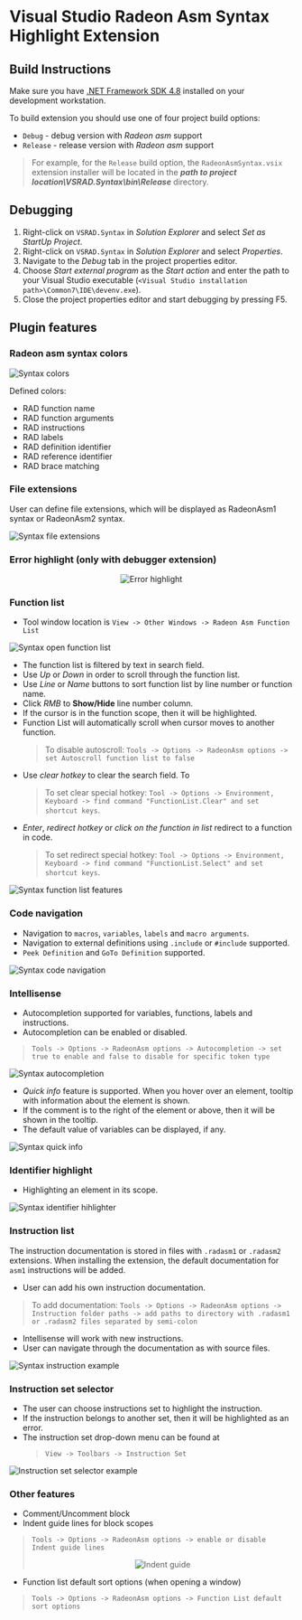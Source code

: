 # Visual Studio Radeon Asm Syntax Highlight Extension

## Build Instructions

Make sure you have [.NET Framework SDK 4.8](https://dotnet.microsoft.com/download/visual-studio-sdks) installed on your development workstation.

To build extension you should use one of four project build options:
* `Debug` - debug version with *Radeon asm* support
* `Release` - release version with *Radeon asm* support

> For example, for the `Release` build option, the `RadeonAsmSyntax.vsix` extension installer will be located in the ***path to project location\VSRAD.Syntax\bin\Release*** directory.

## Debugging

1. Right-click on `VSRAD.Syntax` in *Solution Explorer* and select *Set as StartUp Project*.
2. Right-click on `VSRAD.Syntax` in *Solution Explorer* and
select *Properties*.
4. Navigate to the *Debug* tab in the project properties editor.
5. Choose *Start external program* as the *Start action* and enter the path to your Visual Studio executable (`<Visual Studio installation path>\Common7\IDE\devenv.exe`).
6. Close the project properties editor and start debugging by pressing F5.

## Plugin features

### Radeon asm syntax colors
![Syntax colors](docs/color-options.gif)

Defined colors:
* RAD function name
* RAD function arguments
* RAD instructions
* RAD labels
* RAD definition identifier
* RAD reference identifier
* RAD brace matching

### File extensions
User can define file extensions, which will be displayed as RadeonAsm1 syntax or RadeonAsm2 syntax.

![Syntax file extensions](docs/file-extension-options.gif)

### Error highlight (only with debugger extension)
<p align="center">
  <img src="docs/error-highlight.PNG" title="Error highlight">
</p>

### Function list
 * Tool window location is `View -> Other Windows -> Radeon Asm Function List`

![Syntax open function list](docs/fl-open.gif)

* The function list is filtered by text in search field.
* Use *Up* or *Down* in order to scroll through the function list.
* Use *Line* or *Name* buttons to sort function list by line number or function name.
* Click *RMB* to **Show/Hide** line number column.
* If the cursor is in the function scope, then it will be highlighted.
* Function List will automatically scroll when cursor moves to another function.
  > To disable autoscroll: `Tools -> Options -> RadeonAsm options -> set Autoscroll function list to false`
* Use *clear hotkey* to clear the search field. To 
  > To set clear special hotkey: `Tool -> Options -> Environment, Keyboard -> find command "FunctionList.Clear" and set shortcut keys`.
* *Enter*, *redirect hotkey* or *click on the function in list* redirect to a function in code.
  > To set redirect special hotkey: `Tool -> Options -> Environment, Keyboard -> find command "FunctionList.Select" and set shortcut keys`.

![Syntax function list features](docs/fl-features.gif)

### Code navigation
* Navigation to `macros`, `variables`, `labels` and `macro arguments`.
* Navigation to external definitions using `.include` or `#include` supported.
* `Peek Definition` and `GoTo Definition` supported.

![Syntax code navigation](docs/code-navigation.gif)

### Intellisense
* Autocompletion supported for variables, functions, labels and instructions.
* Autocompletion can be enabled or disabled.
 > `Tools -> Options -> RadeonAsm options -> Autocompletion -> set true to enable and false to disable for specific token type`

 ![Syntax autocompletion](docs/autocompletion.gif)

* *Quick info* feature is supported. When you hover over an element, tooltip with information about the element is shown.
* If the comment is to the right of the element or above, then it will be shown in the tooltip.
* The default value of variables can be displayed, if any.

 ![Syntax quick info](docs/quick-info.gif)

### Identifier highlight
* Highlighting an element in its scope.

![Syntax identifier hihlighter](docs/identifier-highlighter.gif)

### Instruction list
The instruction documentation is stored in files with `.radasm1` or `.radasm2` extensions. When installing the extension, the default documentation for `asm1` instructions will be added.

* User can add his own instruction documentation.
 > To add documentation: `Tools -> Options -> RadeonAsm options -> Instruction folder paths -> add paths to directory with .radasm1 or .radasm2 files separated by semi-colon`
* Intellisense will work with new instructions.
* User can navigate through the documentation as with source files.

![Syntax instruction example](docs/instruction-example.gif)

### Instruction set selector
* The user can choose instructions set to highlight the instruction.
* If the instruction belongs to another set, then it will be highlighted as an error.
* The instruction set drop-down menu can be found at
  > `View -> Toolbars -> Instruction Set`

![Instruction set selector example](docs/instruction-set-selector.gif)

### Other features
* Comment/Uncomment block
* Indent guide lines for block scopes
 > `Tools -> Options -> RadeonAsm options -> enable or disable Indent guide lines`
 > <p align="center"><img src="docs/indent-guide.PNG" title="Indent guide"></p>
* Function list default sort options (when opening a window)
 > `Tools -> Options -> RadeonAsm options -> Function List default sort options`